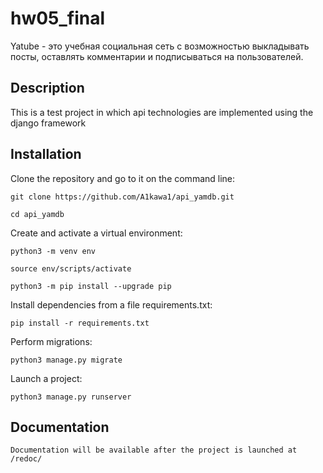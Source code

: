 # hw05_final
Yatube - это учебная социальная сеть с возможностью выкладывать посты, оставлять комментарии и подписываться на пользователей.

## Description

This is a test project in which api technologies are implemented using the django framework

## Installation

Clone the repository and go to it on the command line:

```
git clone https://github.com/A1kawa1/api_yamdb.git
```

```
cd api_yamdb
```

Create and activate a virtual environment:

```
python3 -m venv env
```

```
source env/scripts/activate
```

```
python3 -m pip install --upgrade pip
```

Install dependencies from a file requirements.txt:

```
pip install -r requirements.txt
```

Perform migrations:


```
python3 manage.py migrate
```
  
Launch a project:

```
python3 manage.py runserver
```
## Documentation

```
Documentation will be available after the project is launched at /redoc/

```